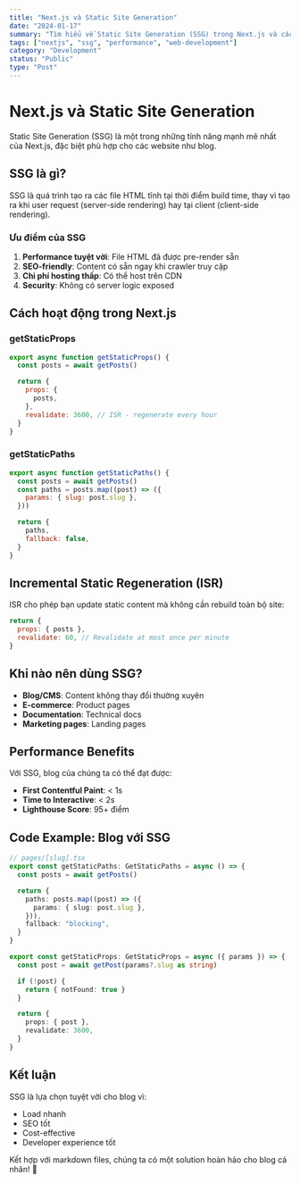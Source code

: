 ```yaml
---
title: "Next.js và Static Site Generation"
date: "2024-01-17"
summary: "Tìm hiểu về Static Site Generation (SSG) trong Next.js và cách nó giúp tối ưu performance cho blog."
tags: ["nextjs", "ssg", "performance", "web-development"]
category: "Development"
status: "Public"
type: "Post"
---
```


# Next.js và Static Site Generation

Static Site Generation (SSG) là một trong những tính năng mạnh mẽ nhất của Next.js, đặc biệt phù hợp cho các website như blog.

## SSG là gì?

SSG là quá trình tạo ra các file HTML tĩnh tại thời điểm build time, thay vì tạo ra khi user request (server-side rendering) hay tại client (client-side rendering).

### Ưu điểm của SSG

1. **Performance tuyệt vời**: File HTML đã được pre-render sẵn
2. **SEO-friendly**: Content có sẵn ngay khi crawler truy cập
3. **Chi phí hosting thấp**: Có thể host trên CDN
4. **Security**: Không có server logic exposed

## Cách hoạt động trong Next.js

### getStaticProps

```javascript
export async function getStaticProps() {
  const posts = await getPosts()

  return {
    props: {
      posts,
    },
    revalidate: 3600, // ISR - regenerate every hour
  }
}
```

### getStaticPaths

```javascript
export async function getStaticPaths() {
  const posts = await getPosts()
  const paths = posts.map((post) => ({
    params: { slug: post.slug },
  }))

  return {
    paths,
    fallback: false,
  }
}
```

## Incremental Static Regeneration (ISR)

ISR cho phép bạn update static content mà không cần rebuild toàn bộ site:

```javascript
return {
  props: { posts },
  revalidate: 60, // Revalidate at most once per minute
}
```

## Khi nào nên dùng SSG?

- **Blog/CMS**: Content không thay đổi thường xuyên
- **E-commerce**: Product pages
- **Documentation**: Technical docs
- **Marketing pages**: Landing pages

## Performance Benefits

Với SSG, blog của chúng ta có thể đạt được:

- **First Contentful Paint**: < 1s
- **Time to Interactive**: < 2s
- **Lighthouse Score**: 95+ điểm

## Code Example: Blog với SSG

```typescript
// pages/[slug].tsx
export const getStaticPaths: GetStaticPaths = async () => {
  const posts = await getPosts()

  return {
    paths: posts.map((post) => ({
      params: { slug: post.slug },
    })),
    fallback: "blocking",
  }
}

export const getStaticProps: GetStaticProps = async ({ params }) => {
  const post = await getPost(params?.slug as string)

  if (!post) {
    return { notFound: true }
  }

  return {
    props: { post },
    revalidate: 3600,
  }
}
```

## Kết luận

SSG là lựa chọn tuyệt vời cho blog vì:

- Load nhanh
- SEO tốt
- Cost-effective
- Developer experience tốt

Kết hợp với markdown files, chúng ta có một solution hoàn hảo cho blog cá nhân! 🚀
